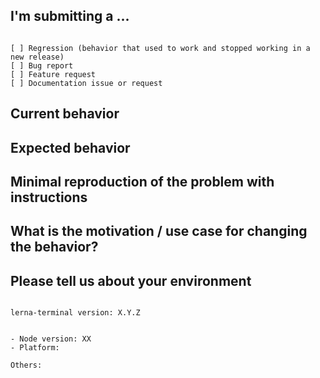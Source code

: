 <!--
PLEASE HELP US PROCESS GITHUB ISSUES FASTER BY PROVIDING THE FOLLOWING INFORMATION.

ISSUES MISSING IMPORTANT INFORMATION MIGHT BE CLOSED WITHOUT INVESTIGATION.
-->

## I'm submitting a ...
<!-- Check one of the following options with "x" -->
<pre><code>
[ ] Regression (behavior that used to work and stopped working in a new release)
[ ] Bug report <!-- Please search github for a similar issue before submitting -->
[ ] Feature request
[ ] Documentation issue or request
</code></pre>

## Current behavior
<!-- Describe how the issue manifests. -->


## Expected behavior
<!-- Describe what the desired behavior would be. -->


## Minimal reproduction of the problem with instructions
<!--
For bug reports please provide the *STEPS TO REPRODUCE* and if possible a *MINIMAL DEMO* of the problem
-->

## What is the motivation / use case for changing the behavior?
<!-- Describe the motivation or the concrete use case. -->


## Please tell us about your environment

<pre><code>
lerna-terminal version: X.Y.Z
<!-- Check whether this is still an issue in the most recent version -->

- Node version: XX <!-- use `node --version` -->
- Platform: <!-- Mac, Linux, Windows -->

Others:
<!-- Anything else relevant?  Operating system version, IDE, package manager, HTTP server, ... -->
</code></pre>
